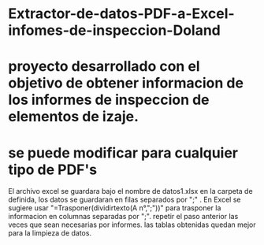# Extractor-de-datos-PDF-a-Excel-infomes-de-inspeccion-Doland

# proyecto desarrollado con el objetivo de obtener informacion de los informes de inspeccion de elementos de izaje.
# se puede modificar para cualquier tipo de PDF's

El archivo excel se guardara bajo el nombre de datos1.xlsx en la carpeta de definida, los datos se guardaran en filas separados por ";" .
En Excel se sugiere usar "=Trasponer(dividirtexto(A n°,";"))" para trasponer la informacion en columnas separadas por ";".
repetir el paso anterior las veces que sean necesarias por informes.
las tablas obtenidas quedan mejor para la limpieza de datos.
